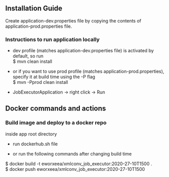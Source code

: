 ## Installation Guide 
Create application-dev.properties file by copying the contents of application-prod.properties file. 

### Instructions to run application locally
- dev profile (matches application-dev.properties file) is activated by default, so run <br>
$ mvn clean install

- or if you want to use prod profile (matches application-prod.properties), specify it at build time using the -P flag <br>
$ mvn -Pprod clean install

- JobExecutorApplication -> right click -> Run

## Docker commands and actions
### Build image and deploy to a docker repo 
inside app root directory 

- run dockerhub.sh file

- or run the following commands after changing build time

$ docker build -t eworxeea/xmlconv_job_executor:2020-27-10T1500 .  <br>
$ docker push eworxeea/xmlconv_job_executor:2020-27-10T1500   

